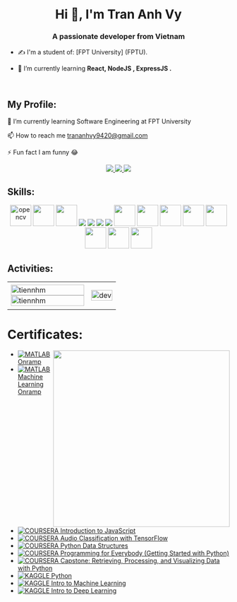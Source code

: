 
<h1 align="center">Hi 👋, I'm Tran Anh Vy</h1>
<p align="center">
  <h3 align="center">A passionate developer from Vietnam</h3>
</p>


- ✍ I'm a student of: [FPT University] (FPTU).

- 🌱 I’m currently learning **React, NodeJS , ExpressJS .**

<br />

##  My Profile:

🌱 I’m currently learning Software Engineering at FPT University

📫 How to reach me trananhvy9420@gmail.com

⚡ Fun fact I am funny 😂

<p align="center">
  <a href="https://www.facebook.com/1590trananhvy/" alt="Facebook">
    <img src="https://img.icons8.com/fluent/48/000000/facebook-new.png" target="_blank" />
  </a> 
  <a href="https://github.com/trananhvy" alt="Github">
    <img src="https://img.icons8.com/fluent/48/000000/github.png"/>
  </a> 
  <a href="https://www.instagram.com/quachthanhvy159o/" alt="Instagram">
    <img src="https://img.icons8.com/?size=100&id=32323&format=png&color=000000" />
  </a>
</p>

## Skills:
<p align="center">
  <img src="https://vite.dev/logo-with-shadow.png" alt="opencv" width="48" height="48"/> 
  <img src="https://th.bing.com/th/id/R.f81a6f373c244b1f70f4b7402b5ab372?rik=rbXh4ieLuKt%2bmA&riu=http%3a%2f%2flogos-download.com%2fwp-content%2fuploads%2f2016%2f09%2fReact_logo_logotype_emblem.png&ehk=QhGOkKcUKCU7FBQgHOajOiJqJBACUTD2Ni6LsfqzCEA%3d&risl=&pid=ImgRaw&r=0" width="48" height="48/>
  <img src="https://img.icons8.com/color/48/000000/mongodb.png"/>
  <img src="https://upload.wikimedia.org/wikipedia/commons/6/6a/JavaScript-logo.png"  width="48" height="48"/>
  <img src="https://img.icons8.com/color/48/000000/git.png"/>
  <img src="https://img.icons8.com/color/48/000000/github-2.png"/>
  <img src="[https://img.icons8.com/color/48/000000/github-2.png](https://3.bp.blogspot.com/-xhNpNJJyQhk/XIe4GY78RQI/AAAAAAAAItc/ouueFUj2Hqo5dntmnKqEaBJR4KQ4Q2K3ACK4BGAYYCw/s1600/logo%2Bgit%2Bicon.png)"/>
  <img src="https://img.icons8.com/color/48/000000/visual-studio-code-2019.png"/>
  <img src="https://img.icons8.com/?size=100&id=20909&format=png&color=000000" width="48" height="48"/>
  <img src="https://img.icons8.com/?size=100&id=21278&format=png&color=000000" width="48" height="48"/>
  <img src="https://img.icons8.com/?size=100&id=54087&format=png&color=000000" width="48" height="48"/>
  <img src="https://img.icons8.com/?size=100&id=40669&format=png&color=000000" width="48" height="48"/>
  <img src="https://img.icons8.com/?size=100&id=13679&format=png&color=000000" width="48" height="48"/>
  <img src="https://img.icons8.com/?size=100&id=62452&format=png&color=000000" width="48" height="48"/>
  <img src="https://img.icons8.com/?size=100&id=4PiNHtUJVbLs&format=png&color=000000" width="48" height="48"/>
  <img src="https://img.icons8.com/?size=100&id=WHRLQdbEXQ16&format=png&color=000000"  width="48" height="48"/>
  
  
</p>

## Activities:

<table style="width:100%;">
  <tr>
    <td>
      <img src="https://github-readme-stats.vercel.app/api/top-langs/?username=tiennhm&bg_color=FFFFFF00&text_color=179fa3&layout=compact&hide=CSS&langs_count=10&custom_title=Top%20ngôn%20ngữ%20được%20dùng" alt="tiennhm" width="100%"/>
      <img src="https://github-readme-stats.vercel.app/api?username=tiennhm&bg_color=FFFFFF00&text_color=179fa3&show_icons=true&count_private=true&include_all_commits=true&custom_title=Hoạt%20động%20trên%20Github" alt="tiennhm" width="100%"/>
    </td>
    <td>
      <p align="center"> 
        <img src="https://cdn.dribbble.com/users/1059583/screenshots/4171367/coding-freak.gif" alt="dev" width="100%"/>
      </p>
    </td>
  </tr>
</table>

# Certificates:

<img align="right" width="400" src="https://github.githubassets.com/images/modules/profile/profile-joined-github.svg">

- [![MATLAB](https://img.shields.io/badge/-MATLAB-orange) Onramp](https://matlabacademy.mathworks.com/progress/share/certificate.html?id=c2f444b8-d6ce-4eef-9934-48d7fa7da2d1)
- [![MATLAB](https://img.shields.io/badge/-MATLAB-orange) Machine Learning Onramp](https://matlabacademy.mathworks.com/progress/share/certificate.html?id=ad7fb8de-67d7-487f-95ee-f3871a61b1e1)
- [![COURSERA](https://img.shields.io/badge/-COURSERA-green) Introduction to JavaScript](https://www.coursera.org/account/accomplishments/certificate/XFNU3UXCK5DG)
- [![COURSERA](https://img.shields.io/badge/-COURSERA-green) Audio Classification with TensorFlow](https://www.coursera.org/account/accomplishments/certificate/MBSDFCKQ9X8E)
- [![COURSERA](https://img.shields.io/badge/-COURSERA-green) Python Data Structures](https://www.coursera.org/account/accomplishments/certificate/PQMJRCLM7BCQ)
- [![COURSERA](https://img.shields.io/badge/-COURSERA-green) Programming for Everybody (Getting Started with Python)](https://www.coursera.org/account/accomplishments/certificate/V7MK7JDL96DU)
- [![COURSERA](https://img.shields.io/badge/-COURSERA-green) Capstone: Retrieving, Processing, and Visualizing Data with Python](https://www.coursera.org/account/accomplishments/certificate/DVXXD98ESKLP)
- [![KAGGLE](https://img.shields.io/badge/-KAGGLE-blue) Python](https://www.kaggle.com/learn/certification/nguyenhuynhminhtien/python)
- [![KAGGLE](https://img.shields.io/badge/-KAGGLE-blue) Intro to Machine Learning](https://www.kaggle.com/learn/certification/nguyenhuynhminhtien/intro-to-machine-learning)
- [![KAGGLE](https://img.shields.io/badge/-KAGGLE-blue) Intro to Deep Learning](https://www.kaggle.com/learn/certification/nguyenhuynhminhtien/intro-to-deep-learning)

